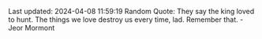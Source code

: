 Last updated: 2024-04-08 11:59:19
Random Quote: They say the king loved to hunt.  The things we love destroy us every time, lad.  Remember that.  -  Jeor Mormont
